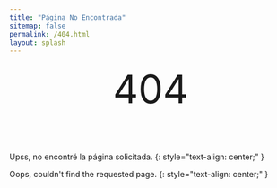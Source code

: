 ```yaml
---
title: "Página No Encontrada"
sitemap: false
permalink: /404.html
layout: splash
---
```



<h1 align="center" style="margin: 0.25em 0 1em; font-size:5em; font-weight: normal" class="page__title" itemprop="headline">
404
</h1>


Upss, no encontré la página solicitada.
{: style="text-align: center;" }



Oops, couldn't find the requested page. 
{: style="text-align: center;" }
